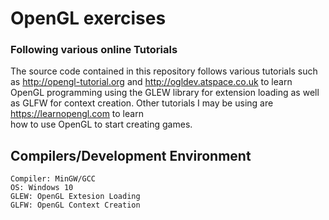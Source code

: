 ﻿# OpenGL exercises 
### Following various online Tutorials

The source code contained in this repository follows various tutorials such as http://opengl-tutorial.org and http://ogldev.atspace.co.uk to learn OpenGL programming using the GLEW library for extension loading as well as GLFW for context creation. Other tutorials I may be using are https://learnopengl.com to learn <br>how to use OpenGL to start creating games.

## Compilers/Development Environment
    Compiler: MinGW/GCC
    OS: Windows 10
    GLEW: OpenGL Extesion Loading
    GLFW: OpenGL Context Creation
